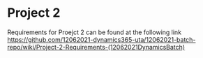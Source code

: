 # Project 2

Requirements for Proejct 2 can be found at the following link 
https://github.com/12062021-dynamics365-uta/12062021-batch-repo/wiki/Project-2-Requirements-(12062021DynamicsBatch)
